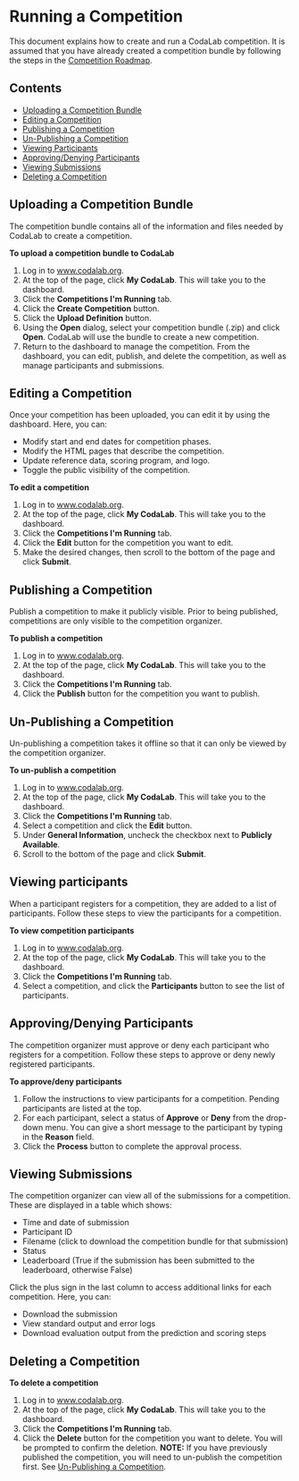 # Running a Competition
This document explains how to create and run a CodaLab competition. It is assumed that you have already created a competition bundle by following the steps in the [Competition Roadmap](https://github.com/codalab/codalab/wiki/User_Competition-Roadmap).

## Contents
- [Uploading a Competition Bundle](#uploading-a-competition-bundle)
- [Editing a Competition](#editing-a-competition)
- [Publishing a Competition](#publishing-a-competition)
- [Un-Publishing a Competition](#un-publishing-a-competition)
- [Viewing Participants](#viewing-participants)
- [Approving/Denying Participants](#approvingdenying-participants)
- [Viewing Submissions](#viewing-submissions)
- [Deleting a Competition](#deleting-a-competition)

## Uploading a Competition Bundle
The competition bundle contains all of the information and files needed by CodaLab to create a competition.

**To upload a competition bundle to CodaLab**

1. Log in to www.codalab.org.
1. At the top of the page, click **My CodaLab**. This will take you to the dashboard.
1. Click the **Competitions I'm Running** tab.
1. Click the **Create Competition** button.
1. Click the **Upload Definition** button. 
1. Using the **Open** dialog, select your competition bundle (.zip) and click **Open**. CodaLab will use the bundle to create a new competition.
1. Return to the dashboard to manage the competition. From the dashboard, you can edit, publish, and delete the competition, as well as manage participants and submissions.

## Editing a Competition
Once your competition has been uploaded, you can edit it by using the dashboard. Here, you can:
- Modify start and end dates for competition phases.
- Modify the HTML pages that describe the competition.
- Update reference data, scoring program, and logo.
- Toggle the public visibility of the competition.

**To edit a competition**

1. Log in to www.codalab.org.
1. At the top of the page, click **My CodaLab**. This will take you to the dashboard.
1. Click the **Competitions I'm Running** tab.
1. Click the **Edit** button for the competition you want to edit.
1. Make the desired changes, then scroll to the bottom of the page and click **Submit**.

## Publishing a Competition
Publish a competition to make it publicly visible. Prior to being published, competitions are only visible to the competition organizer.

**To publish a competition**

1. Log in to www.codalab.org.
1. At the top of the page, click **My CodaLab**. This will take you to the dashboard.
1. Click the **Competitions I'm Running** tab.
1. Click the **Publish** button for the competition you want to publish.

## Un-Publishing a Competition
Un-publishing a competition takes it offline so that it can only be viewed by the competition organizer.

**To un-publish a competition**

1. Log in to www.codalab.org.
1. At the top of the page, click **My CodaLab**. This will take you to the dashboard.
1. Click the **Competitions I'm Running** tab.
1. Select a competition and click the **Edit** button.
1. Under **General Information**, uncheck the checkbox next to **Publicly Available**.
1. Scroll to the bottom of the page and click **Submit**.

## Viewing participants
When a participant registers for a competition, they are added to a list of participants. Follow these steps to view the participants for a competition.

**To view competition participants**

1. Log in to www.codalab.org.
1. At the top of the page, click **My CodaLab**. This will take you to the dashboard.
1. Click the **Competitions I'm Running** tab.
1. Select a competition, and click the **Participants** button to see the list of participants.

## Approving/Denying Participants
The competition organizer must approve or deny each participant who registers for a competition. Follow these steps to approve or deny newly registered participants.

**To approve/deny participants**

1. Follow the instructions to view participants for a competition. Pending participants are listed at the top.
1. For each participant, select a status of **Approve** or **Deny** from the drop-down menu. You can give a short message to the participant by typing in the **Reason** field.
1. Click the **Process** button to complete the approval process.

## Viewing Submissions
The competition organizer can view all of the submissions for a competition. These are displayed in a table which shows:

- Time and date of submission
- Participant ID
- Filename (click to download the competition bundle for that submission)
- Status
- Leaderboard (True if the submission has been submitted to the leaderboard, otherwise False)

Click the plus sign in the last column to access additional links for each competition. Here, you can:

- Download the submission
- View standard output and error logs
- Download evaluation output from the prediction and scoring steps

## Deleting a Competition

**To delete a competition**

1. Log in to www.codalab.org.
1. At the top of the page, click **My CodaLab**. This will take you to the dashboard.
1. Click the **Competitions I'm Running** tab.
1. Click the **Delete** button for the competition you want to delete. You will be prompted to confirm the deletion.
**NOTE:** If you have previously published the competition, you will need to un-publish the competition first. See [Un-Publishing a Competition](#un-publishing-a-competition).